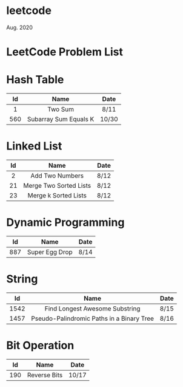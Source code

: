 # leetcode
Aug. 2020 

# LeetCode Problem List

# Hash Table

| Id | Name | Date |
|:---:| :------: | :----: |
| 1 | Two Sum | 8/11 |
| 560 | Subarray Sum Equals K | 10/30 |

# Linked List

| Id | Name | Date |
|:---:| :------: | :----: |
| 2 | Add Two Numbers | 8/12 |
| 21 | Merge Two Sorted Lists | 8/12 |
| 23 | Merge k Sorted Lists | 8/12 |

# Dynamic Programming

| Id | Name | Date |
|:---:| :------: | :----: |
| 887 | Super Egg Drop | 8/14 |

# String

| Id | Name | Date |
|:---:| :------: | :----: |
| 1542 | Find Longest Awesome Substring | 8/15 |
| 1457 | Pseudo-Palindromic Paths in a Binary Tree | 8/16 |

# Bit Operation

| Id | Name | Date |
|:---:| :------: | :----: |
| 190 | Reverse Bits | 10/17 |

